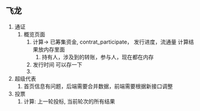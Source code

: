 ## 飞龙
1. 通证
    1. 概览页面
        1. 计算-> 已筹集资金, contrat_participate， 发行进度，流通量 计算结果放内存里面
            1. 持有人，涉及到的转账，参与人，现在都在内存
        2. 发行时间 可以存一下
        3. 
2. 超级代表
    1. 首页信息有问题，后端需要合并数据，前端需要根据新接口调整
3. 投票
    1. 计算: 上一轮投标, 当前轮次的所有结果